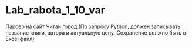 # Lab_rabota_1_10_var
Парсер на сайт Читай город (По запросу Python, должен записывать название книги, автора и актуальную цену. Сохранение должно быть в Excel файл)
